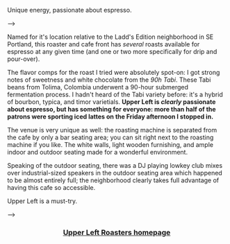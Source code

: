 <!--
layout: post
title: Upper Left Roasters - 9.5/10
permalink: /upperleft
cat: coffee
where: Portland, OR
-->

Unique energy, passionate about espresso.

-->

Named for it's location relative to the Ladd's Edition neighborhood in SE Portland, this roaster and cafe front has *several* roasts available for espresso at any given time (and one or two more specifically for drip and pour-over).

The flavor comps for the roast I tried were absolutely spot-on: I got strong notes of sweetness and white chocolate from the *90h Tabi*.
These Tabi beans from Tolima, Colombia underwent a 90-hour submerged fermentation process.
I hadn't heard of the Tabi variety before: it's a hybrid of bourbon, typica, and timor varietials.
<strong>
    Upper Left is *clearly* passionate about espresso, but has something for everyone: more than half of the patrons were sporting iced lattes on the Friday afternoon I stopped in.
</strong>

The venue is very unique as well: the roasting machine is separated from the cafe by only a bar seating area; you can sit right next to the roasting machine if you like.
The white walls, light wooden furnishing, and ample indoor and outdoor seating made for a wonderful environment.

Speaking of the outdoor seating, there was a DJ playing lowkey club mixes over industrial-sized speakers in the outdoor seating area which happened to be almost entirely full; the neighborhood clearly takes full advantage of having this cafe so accessible.

Upper Left is a must-try.

-->

<h3>
    <center>
        <a href="https://upperleftroasters.com/" target="blank">
        Upper Left Roasters homepage
        </a>
    </center>
</h3>
